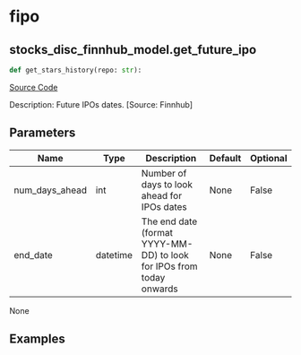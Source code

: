 # fipo

## stocks_disc_finnhub_model.get_future_ipo

```python
def get_stars_history(repo: str):
```
[Source Code](https://github.com/OpenBB-finance/OpenBBTerminal/tree/main/openbb_terminal/stocks/discovery/finnhub_model.py#L102)

Description: Future IPOs dates. [Source: Finnhub]

## Parameters

| Name | Type | Description | Default | Optional |
| ---- | ---- | ----------- | ------- | -------- |
| num_days_ahead | int | Number of days to look ahead for IPOs dates | None | False |
| end_date | datetime | The end date (format YYYY-MM-DD) to look for IPOs from today onwards | None | False |

None

## Examples

